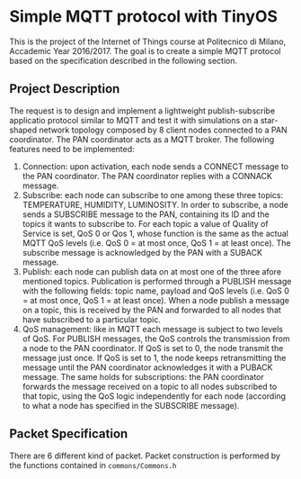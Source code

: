 # Simple MQTT protocol with TinyOS
This is the project of the Internet of Things course at Politecnico di Milano, Accademic Year 2016/2017. The goal is to create a simple MQTT protocol based on the specification described in the following section.

## Project Description
The request is to design and implement a lightweight publish-subscribe applicatio protocol similar to MQTT and test it with simulations on a star-shaped network topology composed by 8 client nodes connected to a PAN coordinator.  The PAN coordinator acts as a MQTT broker.
The following features need to be implemented:

1. Connection: upon activation, each node sends a CONNECT message to the PAN coordinator. The PAN coordinator replies with a CONNACK message.
2. Subscribe: each node can subscribe to one among these three topics: TEMPERATURE, HUMIDITY, LUMINOSITY. In order to subscribe, a node sends a SUBSCRIBE message to the PAN, containing its ID and the topics it wants to subscribe to. For each topic a value of Quality of Service is set, QoS 0 or Qos 1, whose function is the same as the actual MQTT QoS levels (i.e. QoS 0 = at most once, QoS 1 = at least once). The subscribe message is acknowledged by the PAN with a SUBACK message.
3. Publish: each node can publish data on at most one of the three afore mentioned topics. Publication is performed through a PUBLISH message with the following fields: topic name, payload and QoS levels (i.e. QoS 0 = at most once, QoS 1 = at least once). When a node publish a message on a topic, this is received by the PAN and forwarded to all nodes that have subscribed to a particular topic.
4.  QoS management: like in MQTT each message is subject to two levels of QoS. For PUBLISH messages, the QoS controls the transmission from a node to the PAN coordinator. If QoS is set to 0, the node transmit the message just once. If QoS is set to 1, the node keeps retransmitting the message until the PAN coordinator acknowledges it with a PUBACK message. The same holds for subscriptions: the PAN coordinator forwards the message received on a topic to all nodes subscribed to that topic, using the QoS logic independently for each node (according to what a node has specified in the SUBSCRIBE message).

## Packet Specification
There are 6 different kind of packet. Packet construction is performed by the functions contained in `commons/Commons.h`
